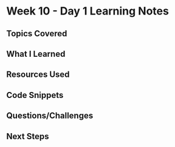 # Week 10 - Day 1 Learning Notes

## Topics Covered

## What I Learned

## Resources Used

## Code Snippets

## Questions/Challenges

## Next Steps
